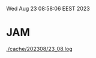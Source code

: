 Wed Aug 23 08:58:06 EEST 2023
# JAM
<a href='./cache/202308/23_08.log'>./cache/202308/23_08.log</a>
